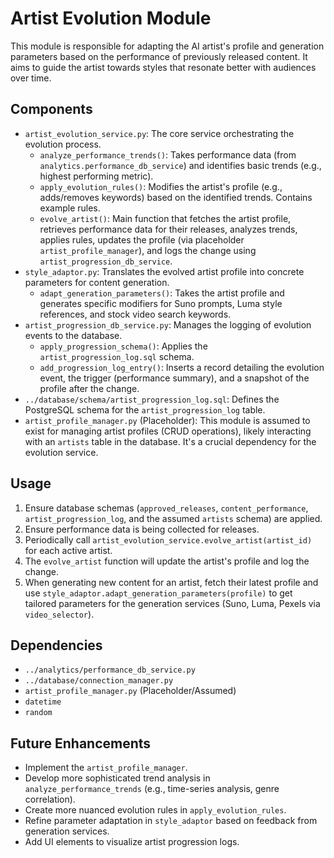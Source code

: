 # Artist Evolution Module

This module is responsible for adapting the AI artist's profile and generation parameters based on the performance of previously released content. It aims to guide the artist towards styles that resonate better with audiences over time.

## Components

*   `artist_evolution_service.py`: The core service orchestrating the evolution process.
    *   `analyze_performance_trends()`: Takes performance data (from `analytics.performance_db_service`) and identifies basic trends (e.g., highest performing metric).
    *   `apply_evolution_rules()`: Modifies the artist's profile (e.g., adds/removes keywords) based on the identified trends. Contains example rules.
    *   `evolve_artist()`: Main function that fetches the artist profile, retrieves performance data for their releases, analyzes trends, applies rules, updates the profile (via placeholder `artist_profile_manager`), and logs the change using `artist_progression_db_service`.
*   `style_adaptor.py`: Translates the evolved artist profile into concrete parameters for content generation.
    *   `adapt_generation_parameters()`: Takes the artist profile and generates specific modifiers for Suno prompts, Luma style references, and stock video search keywords.
*   `artist_progression_db_service.py`: Manages the logging of evolution events to the database.
    *   `apply_progression_schema()`: Applies the `artist_progression_log.sql` schema.
    *   `add_progression_log_entry()`: Inserts a record detailing the evolution event, the trigger (performance summary), and a snapshot of the profile after the change.
*   `../database/schema/artist_progression_log.sql`: Defines the PostgreSQL schema for the `artist_progression_log` table.
*   `artist_profile_manager.py` (Placeholder): This module is assumed to exist for managing artist profiles (CRUD operations), likely interacting with an `artists` table in the database. It's a crucial dependency for the evolution service.

## Usage

1.  Ensure database schemas (`approved_releases`, `content_performance`, `artist_progression_log`, and the assumed `artists` schema) are applied.
2.  Ensure performance data is being collected for releases.
3.  Periodically call `artist_evolution_service.evolve_artist(artist_id)` for each active artist.
4.  The `evolve_artist` function will update the artist's profile and log the change.
5.  When generating new content for an artist, fetch their latest profile and use `style_adaptor.adapt_generation_parameters(profile)` to get tailored parameters for the generation services (Suno, Luma, Pexels via `video_selector`).

## Dependencies

*   `../analytics/performance_db_service.py`
*   `../database/connection_manager.py`
*   `artist_profile_manager.py` (Placeholder/Assumed)
*   `datetime`
*   `random`

## Future Enhancements

*   Implement the `artist_profile_manager`.
*   Develop more sophisticated trend analysis in `analyze_performance_trends` (e.g., time-series analysis, genre correlation).
*   Create more nuanced evolution rules in `apply_evolution_rules`.
*   Refine parameter adaptation in `style_adaptor` based on feedback from generation services.
*   Add UI elements to visualize artist progression logs.

